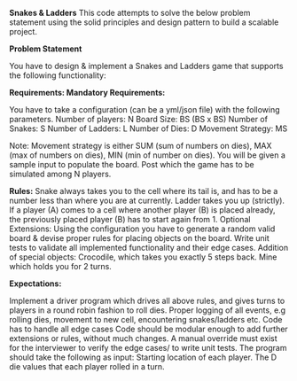 **Snakes & Ladders**
This code attempts to solve the below problem statement using the solid principles and design pattern to build a scalable project.

**Problem Statement**

You have to design & implement a Snakes and Ladders game that supports the following
functionality:

**Requirements:
Mandatory Requirements:**

You have to take a configuration (can be a yml/json file) with the following parameters.
 Number of players: N
 Board Size: BS (BS x BS)
 Number of Snakes: S
 Number of Ladders: L
 Number of Dies: D
 Movement Strategy: MS

Note: Movement strategy is either SUM (sum of numbers on dies), MAX (max of numbers on
dies), MIN (min of number on dies).
You will be given a sample input to populate the board. Post which the game has to be
simulated among N players.

**Rules:**
Snake always takes you to the cell where its tail is, and has to be a number less than
where you are at currently.
Ladder takes you up (strictly).
If a player (A) comes to a cell where another player (B) is placed already, the previously
placed player (B) has to start again from 1.
Optional Extensions:
 Using the configuration you have to generate a random valid board & devise proper
rules for placing objects on the board.
Write unit tests to validate all implemented functionality and their edge cases.
Addition of special objects:
Crocodile, which takes you exactly 5 steps back.
Mine which holds you for 2 turns.

**Expectations:**

Implement a driver program which drives all above rules, and gives turns to players in a
round robin fashion to roll dies.
Proper logging of all events, e.g rolling dies, movement to new cell, encountering
snakes/ladders etc.
Code has to handle all edge cases
Code should be modular enough to add further extensions or rules, without much
changes.
A manual override must exist for the interviewer to verify the edge cases/ to write unit
tests. The program should take the following as input:
Starting location of each player.
The D die values that each player rolled in a turn.

